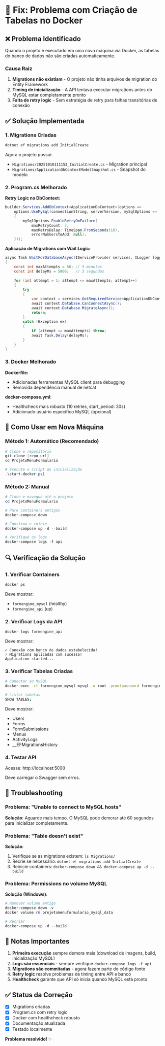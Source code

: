 # 🔧 Fix: Problema com Criação de Tabelas no Docker

## ❌ Problema Identificado

Quando o projeto é executado em uma nova máquina via Docker, as tabelas do banco de dados não são criadas automaticamente.

### Causa Raiz
1. **Migrations não existiam** - O projeto não tinha arquivos de migration do Entity Framework
2. **Timing de inicialização** - A API tentava executar migrations antes do MySQL estar completamente pronto
3. **Falta de retry logic** - Sem estratégia de retry para falhas transitórias de conexão

## ✅ Solução Implementada

### 1. Migrations Criadas
```bash
dotnet ef migrations add InitialCreate
```

Agora o projeto possui:
- `Migrations/20251010111153_InitialCreate.cs` - Migration principal
- `Migrations/ApplicationDbContextModelSnapshot.cs` - Snapshot do modelo

### 2. Program.cs Melhorado

**Retry Logic no DbContext:**
```csharp
builder.Services.AddDbContext<ApplicationDbContext>(options =>
    options.UseMySql(connectionString, serverVersion, mySqlOptions =>
    {
        mySqlOptions.EnableRetryOnFailure(
            maxRetryCount: 3,
            maxRetryDelay: TimeSpan.FromSeconds(10),
            errorNumbersToAdd: null);
    }));
```

**Aplicação de Migrations com Wait Logic:**
```csharp
async Task WaitForDatabaseAsync(IServiceProvider services, ILogger logger)
{
    const int maxAttempts = 60; // 5 minutos
    const int delayMs = 5000;   // 5 segundos
    
    for (int attempt = 1; attempt <= maxAttempts; attempt++)
    {
        try
        {
            var context = services.GetRequiredService<ApplicationDbContext>();
            await context.Database.CanConnectAsync();
            await context.Database.MigrateAsync();
            return;
        }
        catch (Exception ex)
        {
            if (attempt == maxAttempts) throw;
            await Task.Delay(delayMs);
        }
    }
}
```

### 3. Docker Melhorado

**Dockerfile:**
- Adicionadas ferramentas MySQL client para debugging
- Removida dependência manual de netcat

**docker-compose.yml:**
- Healthcheck mais robusto (10 retries, start_period: 30s)
- Adicionado usuário específico MySQL (opcional)

## 🚀 Como Usar em Nova Máquina

### Método 1: Automático (Recomendado)
```powershell
# Clone o repositório
git clone [repo-url]
cd ProjetoMenuFormulario

# Execute o script de inicialização
.\start-docker.ps1
```

### Método 2: Manual
```powershell
# Clone e navegue até o projeto
cd ProjetoMenuFormulario

# Pare containers antigos
docker-compose down

# Construa e inicie
docker-compose up -d --build

# Verifique os logs
docker-compose logs -f api
```

## 🔍 Verificação da Solução

### 1. Verificar Containers
```bash
docker ps
```
Deve mostrar:
- `formengine_mysql` (healthy)
- `formengine_api` (up)

### 2. Verificar Logs da API
```bash
docker logs formengine_api
```
Deve mostrar:
```
✓ Conexão com banco de dados estabelecida!
✓ Migrations aplicadas com sucesso!
Application started...
```

### 3. Verificar Tabelas Criadas
```bash
# Conectar ao MySQL
docker exec -it formengine_mysql mysql -u root -prootpassword formengine_db

# Listar tabelas
SHOW TABLES;
```
Deve mostrar:
- Users
- Forms  
- FormSubmissions
- Menus
- ActivityLogs
- __EFMigrationsHistory

### 4. Testar API
Acesse: http://localhost:5000

Deve carregar o Swagger sem erros.

## 🔧 Troubleshooting

### Problema: "Unable to connect to MySQL hosts"
**Solução:** Aguarde mais tempo. O MySQL pode demorar até 60 segundos para inicializar completamente.

### Problema: "Table doesn't exist"
**Solução:** 
1. Verifique se as migrations existem: `ls Migrations/`
2. Recrie se necessário: `dotnet ef migrations add InitialCreate`
3. Reinicie containers: `docker-compose down && docker-compose up -d --build`

### Problema: Permissions no volume MySQL
**Solução (Windows):**
```powershell
# Remover volume antigo
docker-compose down -v
docker volume rm projetomenuformulario_mysql_data

# Recriar
docker-compose up -d --build
```

## 📝 Notas Importantes

1. **Primeira execução** sempre demora mais (download de imagens, build, inicialização MySQL)
2. **Logs são essenciais** - sempre verifique `docker-compose logs -f api`
3. **Migrations são commitadas** - agora fazem parte do código fonte
4. **Retry logic** resolve problemas de timing entre API e banco
5. **Healthcheck** garante que API só inicia quando MySQL está pronto

## ✅ Status da Correção

- [x] Migrations criadas
- [x] Program.cs com retry logic
- [x] Docker com healthcheck robusto
- [x] Documentação atualizada
- [x] Testado localmente

**Problema resolvido!** ✨